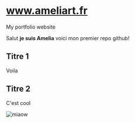 # www.ameliart.fr
My portfolio website

Salut **je suis Amelia** voici mon premier repo github!

## Titre 1

Voila 

## Titre 2

C'est cool

![miaow](https://user-images.githubusercontent.com/59421719/158073363-72a85e1c-ce69-4312-978f-09e91d8e16e1.jpg)
